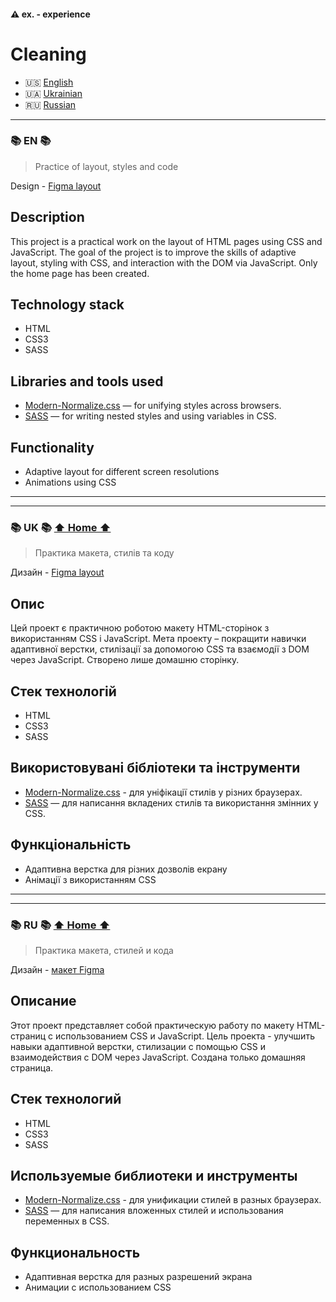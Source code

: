 <h4 id="home">⚠️ ex. - experience</h4>

# Cleaning

* 🇺🇸 [English](#en)
* 🇺🇦 [Ukrainian](#uk)
* 🇷🇺 [Russian](#ru)

--- 

<h3 id="en">📚 EN 📚</h3>

> Practice of layout, styles and code

Design - [Figma layout](https://www.figma.com/file/Kdy7qTpYyWzvwBIuSGulqt/Cleaning-X?type=design&node-id=0-1&mode=design&t=sMDvs5Rh40WuXOWv-0)

## Description
This project is a practical work on the layout of HTML pages using CSS and JavaScript. The goal of the project is to improve the skills of adaptive layout, styling with CSS, and interaction with the DOM via JavaScript. Only the home page has been created.

## Technology stack
- HTML
- CSS3
- SASS

## Libraries and tools used
- [Modern-Normalize.css](https://cdnjs.com/libraries/modern-normalize/) — for unifying styles across browsers.
- [SASS](https://sass-lang.com/) — for writing nested styles and using variables in CSS.

## Functionality
- Adaptive layout for different screen resolutions
- Animations using CSS

---
---

<h3 id="uk">📚 UK 📚 <a href="#home">⬆ Home ⬆</a></h3> 			

> Практика макета, стилів та коду

Дизайн - [Figma layout](https://www.figma.com/file/Kdy7qTpYyWzvwBIuSGulqt/Cleaning-X?type=design&node-id=0-1&mode=design&t=sMDvs5Rh40WuXOWv-0)

## Опис
Цей проект є практичною роботою макету HTML-сторінок з використанням CSS і JavaScript. Мета проекту – покращити навички адаптивної верстки, стилізації за допомогою CSS та взаємодії з DOM через JavaScript. Створено лише домашню сторінку.

## Стек технологій
- HTML
- CSS3
- SASS

## Використовувані бібліотеки та інструменти
- [Modern-Normalize.css](https://cdnjs.com/libraries/modern-normalize/) - для уніфікації стилів у різних браузерах.
- [SASS](https://sass-lang.com/) — для написання вкладених стилів та використання змінних у CSS.

## Функціональність
- Адаптивна верстка для різних дозволів екрану
- Анімації з використанням CSS

---
---

<h3 id="ru">📚 RU 📚 <a href="#home">⬆ Home ⬆</a></h3> 

> Практика макета, стилей и кода

Дизайн - [макет Figma](https://www.figma.com/file/Kdy7qTpYyWzvwBIuSGulqt/Cleaning-X?type=design&node-id=0-1&mode=design&t=sMDvs5Rh40WuXOWv-0)

## Описание
Этот проект представляет собой практическую работу по макету HTML-страниц с использованием CSS и JavaScript. Цель проекта - улучшить навыки адаптивной верстки, стилизации с помощью CSS и взаимодействия с DOM через JavaScript. Создана только домашняя страница.

## Стек технологий
- HTML
- CSS3
- SASS

## Используемые библиотеки и инструменты
- [Modern-Normalize.css](https://cdnjs.com/libraries/modern-normalize/) - для унификации стилей в разных браузерах.
- [SASS](https://sass-lang.com/) — для написания вложенных стилей и использования переменных в CSS.

## Функциональность
- Адаптивная верстка для разных разрешений экрана
- Анимации с использованием CSS
